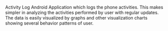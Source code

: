 Activity Log
Android Application which logs the phone activities.
This makes simpler in analyzing the activities performed by user with regular updates. 
The data is easily visualized by graphs and other visualization charts showing several behavior patterns of user.


